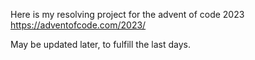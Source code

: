 Here is my resolving project for the advent of code 2023 https://adventofcode.com/2023/

May be updated later, to fulfill the last days.
